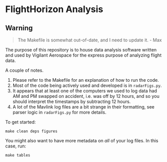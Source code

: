 # FlightHorizon Analysis

## Warning

> The Makefile is somewhat out-of-date, and I need to update it. - Max

The purpose of this repository is to house data analysis software written and 
used by Vigilant Aerospace for the express purpose of analyzing flight data.

A couple of notes.

1. Please refer to the Makefile for an explanation of how to run the code.
2. Most of the code being actively used and developed is in `radarFigs.py`.
3. It appears that at least one of the computers we used to log data had AM and PM
swapped on accident, i.e. was off by 12 hours, and so you should interpret the
timestamps by subtracting 12 hours.
4. A lot of the Mavlink log files are a bit strange in their formatting, see 
parser logic in `radarFigs.py` for more details.

To get started:

````
make clean deps figures
````

You might also want to have more metadata on *all* of your log files.
In this case, run:

````
make tables
````